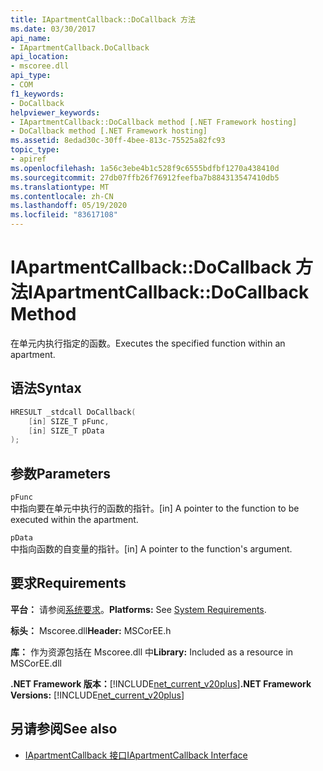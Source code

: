 ```yaml
---
title: IApartmentCallback::DoCallback 方法
ms.date: 03/30/2017
api_name:
- IApartmentCallback.DoCallback
api_location:
- mscoree.dll
api_type:
- COM
f1_keywords:
- DoCallback
helpviewer_keywords:
- IApartmentCallback::DoCallback method [.NET Framework hosting]
- DoCallback method [.NET Framework hosting]
ms.assetid: 8edad30c-30ff-4bee-813c-75525a82fc93
topic_type:
- apiref
ms.openlocfilehash: 1a56c3ebe4b1c528f9c6555bdfbf1270a438410d
ms.sourcegitcommit: 27db07ffb26f76912feefba7b884313547410db5
ms.translationtype: MT
ms.contentlocale: zh-CN
ms.lasthandoff: 05/19/2020
ms.locfileid: "83617108"
---
```

# <a name="iapartmentcallbackdocallback-method"></a><span data-ttu-id="3df30-102">IApartmentCallback::DoCallback 方法</span><span class="sxs-lookup"><span data-stu-id="3df30-102">IApartmentCallback::DoCallback Method</span></span>
<span data-ttu-id="3df30-103">在单元内执行指定的函数。</span><span class="sxs-lookup"><span data-stu-id="3df30-103">Executes the specified function within an apartment.</span></span>  
  
## <a name="syntax"></a><span data-ttu-id="3df30-104">语法</span><span class="sxs-lookup"><span data-stu-id="3df30-104">Syntax</span></span>  
  
```cpp  
HRESULT _stdcall DoCallback(  
    [in] SIZE_T pFunc,  
    [in] SIZE_T pData  
);  
```  
  
## <a name="parameters"></a><span data-ttu-id="3df30-105">参数</span><span class="sxs-lookup"><span data-stu-id="3df30-105">Parameters</span></span>  
 `pFunc`  
 <span data-ttu-id="3df30-106">中指向要在单元中执行的函数的指针。</span><span class="sxs-lookup"><span data-stu-id="3df30-106">[in] A pointer to the function to be executed within the apartment.</span></span>  
  
 `pData`  
 <span data-ttu-id="3df30-107">中指向函数的自变量的指针。</span><span class="sxs-lookup"><span data-stu-id="3df30-107">[in] A pointer to the function's argument.</span></span>  
  
## <a name="requirements"></a><span data-ttu-id="3df30-108">要求</span><span class="sxs-lookup"><span data-stu-id="3df30-108">Requirements</span></span>  
 <span data-ttu-id="3df30-109">**平台：** 请参阅[系统要求](../../get-started/system-requirements.md)。</span><span class="sxs-lookup"><span data-stu-id="3df30-109">**Platforms:** See [System Requirements](../../get-started/system-requirements.md).</span></span>  
  
 <span data-ttu-id="3df30-110">**标头：** Mscoree.dll</span><span class="sxs-lookup"><span data-stu-id="3df30-110">**Header:** MSCorEE.h</span></span>  
  
 <span data-ttu-id="3df30-111">**库：** 作为资源包括在 Mscoree.dll 中</span><span class="sxs-lookup"><span data-stu-id="3df30-111">**Library:** Included as a resource in MSCorEE.dll</span></span>  
  
 <span data-ttu-id="3df30-112">**.NET Framework 版本：**[!INCLUDE[net_current_v20plus](../../../../includes/net-current-v20plus-md.md)]</span><span class="sxs-lookup"><span data-stu-id="3df30-112">**.NET Framework Versions:** [!INCLUDE[net_current_v20plus](../../../../includes/net-current-v20plus-md.md)]</span></span>  
  
## <a name="see-also"></a><span data-ttu-id="3df30-113">另请参阅</span><span class="sxs-lookup"><span data-stu-id="3df30-113">See also</span></span>

- [<span data-ttu-id="3df30-114">IApartmentCallback 接口</span><span class="sxs-lookup"><span data-stu-id="3df30-114">IApartmentCallback Interface</span></span>](iapartmentcallback-interface.md)
